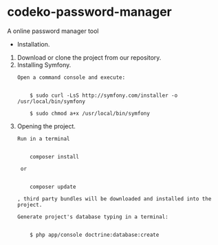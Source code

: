 # codeko-password-manager
A online password manager tool

- Installation.
<ol>
<li>
Download or clone the project from our repository.
</li>
<li>
Installing Symfony.

    Open a command console and execute: 

        
        $ sudo curl -LsS http://symfony.com/installer -o /usr/local/bin/symfony
       
        $ sudo chmod a+x /usr/local/bin/symfony       
</li>
<li>
Opening the project.
    
    Run in a terminal 


        composer install

     or 


        composer update

    , third party bundles will be downloaded and installed into the project.

    Generate project's database typing in a terminal:


        $ php app/console doctrine:database:create
</li>

